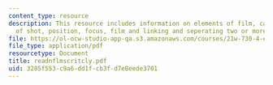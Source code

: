 ```yaml
---
content_type: resource
description: This resource includes information on elements of film, camera, angle
  of shot, position, focus, film and linking and seperating two or more shots.
file: https://ol-ocw-studio-app-qa.s3.amazonaws.com/courses/21w-730-4-expository-writing-analyzing-mass-media-spring-2001/3285f553c9a6dd1fcb3fd7e8eede3701_readnflmscritcly.pdf
file_type: application/pdf
resourcetype: Document
title: readnflmscritcly.pdf
uid: 3285f553-c9a6-dd1f-cb3f-d7e8eede3701
---
```

